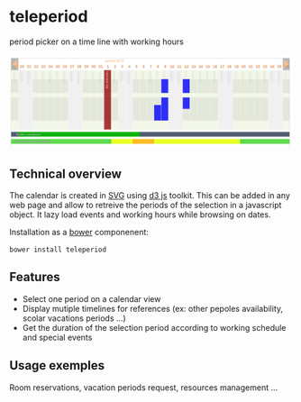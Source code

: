 teleperiod
==========

period picker on a time line with working hours


![Preview](/examples/preview.png?raw=true)


Technical overview
------------------

The calendar is created in [SVG](http://fr.wikipedia.org/wiki/Scalable_Vector_Graphics) using [d3 js](http://d3js.org/) toolkit. This can be added in any web page and allow to retreive the periods of the selection in a javascript object.
It lazy load events and working hours while browsing on dates.

Installation as a [bower](http://bower.io/) componenent:

    bower install teleperiod


Features
--------

* Select one period on a calendar view
* Display mutiple timelines for references (ex: other pepoles availability, scolar vacations periods ...)
* Get the duration of the selection period according to working schedule and special events


Usage exemples
--------------

Room reservations, vacation periods request, resources management ...
